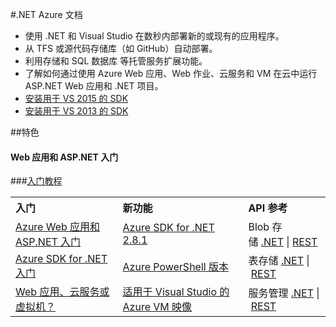 <properties 
pageTitle="Azure 开发人员中心：.NET" 
metaKeywords=".NET" 
description="" 
services=".NET" 
documentationCenter="Develop" 
authors="" 
manager="Tiffena" 
editor="Eric Chen" />
<tags ms.service=".NET"
    ms.date=""
    wacn.date="04/11/2016"
    />

#.NET Azure 文档

- 使用 .NET 和 Visual Studio 在数秒内部署新的或现有的应用程序。
- 从 TFS 或源代码存储库（如 GitHub）自动部署。
- 利用存储和 SQL 数据库 等托管服务扩展功能。
- 了解如何通过使用 Azure Web 应用、Web 作业、云服务和 VM 在云中运行 ASP.NET Web 应用和 .NET 项目。
- [安装用于 VS 2015 的 SDK](http://go.microsoft.com/fwlink/?linkid=518003&clcid=0x804)
- [安装用于 VS 2013 的 SDK](http://go.microsoft.com/fwlink/p/?linkid=323510&clcid=0x804)

##特色

#### Web 应用和 ASP.NET 入门

###[入门教程](/zh-cn/documentation/articles/web-sites-dotnet-get-started/)

<table width="100%" border="0" cellspacing="0" cellpadding="0">
      <tr>
        <th align="left" scope="col">入门</th>
		<th align="left" scope="col">新功能</th>
        <th align="left" scope="col">API 参考</th>
      </tr>
      <tr>
        <td><a href="/zh-cn/documentation/articles/web-sites-dotnet-get-started/">Azure Web 应用和 ASP.NET 入门</a></td>
		<td><a href="https://azure.microsoft.com/zh-cn/blog/announcing-the-azure-sdk-2-8-for-net/">Azure	 SDK for .NET 2.8.1</a></td>
        <td>Blob 存储 <a href="/zh-cn/documentation/articles/storage-dotnet-how-to-use-blobs/">.NET</a> | <a href="http://msdn.microsoft.com/zh-cn/library/azure/dd135733.aspx">REST</a></td>
      </tr>
      <tr>
        <td><a href="/zh-cn/documentation/articles/dotnet-sdk/">Azure SDK for .NET 入门</a></td>
        <td><a href="https://github.com/Azure/azure-powershell/releases">Azure PowerShell 版本</a></td>
		<td>表存储 <a href="/zh-cn/documentation/articles/storage-dotnet-how-to-use-tables/">.NET</a> | <a href="http://msdn.microsoft.com/zh-cn/library/azure/dd179423.aspx">REST</a></td>
      </tr>
      <tr>
        <td><a href="/zh-cn/documentation/articles/choose-web-site-cloud-service-vm/"> Web 应用、云服务或虚拟机？</a></td>
        <td><a href="https://blogs.msdn.microsoft.com/visualstudio/2015/01/08/azure-virtual-machine-images-for-visual-studio/">适用于 Visual Studio 的 Azure VM 映像</a></td>
		<td>服务管理 <a href="http://go.microsoft.com/fwlink/p/?linkid=327806&clcid=0x804">.NET</a> | <a href="http://msdn.microsoft.com/zh-cn/library/azure/ee460799.aspx">REST</a></td>
      </tr>
</table>

    
